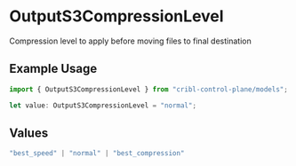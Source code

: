 # OutputS3CompressionLevel

Compression level to apply before moving files to final destination

## Example Usage

```typescript
import { OutputS3CompressionLevel } from "cribl-control-plane/models";

let value: OutputS3CompressionLevel = "normal";
```

## Values

```typescript
"best_speed" | "normal" | "best_compression"
```